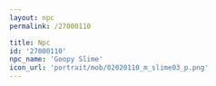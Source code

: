 ```yaml
---
layout: npc
permalink: /27000110

title: Npc
id: '27000110'
npc_name: 'Goopy Slime'
icon_url: 'portrait/mob/02020110_m_slime03_p.png'
---
```


